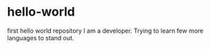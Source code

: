 # hello-world
first hello world repository
I am a developer. Trying to learn few more languages to stand out.
